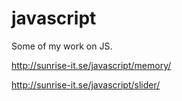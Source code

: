 # javascript

Some of my work on JS.



http://sunrise-it.se/javascript/memory/

http://sunrise-it.se/javascript/slider/
